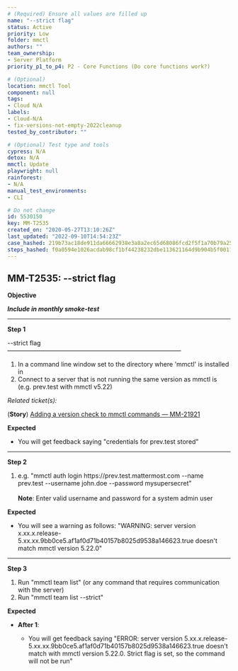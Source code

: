 ```yaml
---
# (Required) Ensure all values are filled up
name: "--strict flag"
status: Active
priority: Low
folder: mmctl
authors: ""
team_ownership: 
- Server Platform
priority_p1_to_p4: P2 - Core Functions (Do core functions work?)

# (Optional)
location: mmctl Tool
component: null
tags: 
- Cloud N/A
labels: 
- Cloud-N/A
- fix-versions-not-empty-2022cleanup
tested_by_contributor: ""

# (Optional) Test type and tools
cypress: N/A
detox: N/A
mmctl: Update
playwright: null
rainforest: 
- N/A
manual_test_environments: 
- CLI

# Do not change
id: 5530150
key: MM-T2535
created_on: "2020-05-27T13:10:26Z"
last_updated: "2022-09-10T14:54:23Z"
case_hashed: 219b73ac18de911da66662938e3a8a2ec65d68086fcd2f5f1a70b79a25e784ec98c9bf76c42fa37a7d745b6ba1c752b8
steps_hashed: f0a0594e1026acdab98cf1bf44238232dbe113621164d9b904b5f00112a01f8a8e95a92223bf1ca6539c7a01a871d653
---
```


<!-- (Auto-generated) Based on frontmatter's "key" and "name" -->

## MM-T2535: --strict flag

**Objective**

_**Include in monthly smoke-test**_

---

**Step 1**

\--strict flag\
————————————————————————————

1. In a command line window set to the directory where 'mmctl' is installed in
2. Connect to a server that is not running the same version as mmctl is (e.g. prev.test with mmctl v5.22)

_Related ticket(s):_

(**Story**) [Adding a version check to mmctl commands — MM-21921](https://mattermost.atlassian.net/browse/MM-21921)

**Expected**

- You will get feedback saying "credentials for prev.test stored"

---

**Step 2**

1. e.g. "mmctl auth login https\://prev.test.mattermost.com --name prev.test --username john.doe --password mysupersecret"
   \
   \
   **Note**: Enter valid username and password for a system admin user

**Expected**

- You will see a warning as follows: "WARNING: server version x.xx.x.release-5.xx.xx.9bb0ce5.af1af0d71b40157b8025d9538a146623.true doesn't match mmctl version 5.22.0"

---

**Step 3**

1. Run "mmctl team list" (or any command that requires communication with the server)
2. Run "mmctl team list --strict"

**Expected**

- **After 1**:

  - You will get feedback saying "ERROR: server version 5.xx.x.release-5.xx.xx.9bb0ce5.af1af0d71b40157b8025d9538a146623.true doesn't match with mmctl version 5.22.0. Strict flag is set, so the command will not be run"
